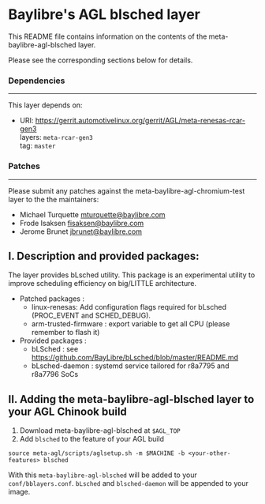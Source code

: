 # Baylibre's AGL blsched layer

This README file contains information on the contents of the
meta-baylibre-agl-blsched layer.

Please see the corresponding sections below for details.

### Dependencies
-------------------------

This layer depends on:

  * URI: https://gerrit.automotivelinux.org/gerrit/AGL/meta-renesas-rcar-gen3<br>
  layers: `meta-rcar-gen3`<br>
  tag: `master`

### Patches
-----------

Please submit any patches against the meta-baylibre-agl-chromium-test layer to the
the maintainers:

* Michael Turquette <mturquette@baylibre.com>
* Frode Isaksen <fisaksen@baylibre.com>
* Jerome Brunet <jbrunet@baylibre.com>

## I. Description and provided packages:

The layer provides bLsched utility. This package is an experimental utility to improve scheduling efficiency on big/LITTLE architecture.

+ Patched packages :
	- linux-renesas: Add configuration flags required for bLsched (PROC_EVENT and SCHED_DEBUG).
	- arm-trusted-firmware : export variable to get all CPU (please remember to flash it)
+ Provided packages :
	- bLSched : see https://github.com/BayLibre/bLsched/blob/master/README.md
	- bLsched-daemon : systemd service tailored for r8a7795 and r8a7796 SoCs

## II. Adding the meta-baylibre-agl-blsched layer to your AGL Chinook build

1. Download meta-baylibre-agl-blsched at `$AGL_TOP`
2. Add `blsched` to the feature of your AGL build<br>
```shell
source meta-agl/scripts/aglsetup.sh -m $MACHINE -b <your-other-features> blsched
```

With this `meta-baylibre-agl-blsched` will be added to your `conf/bblayers.conf`. `bLsched` and `blsched-daemon` will be appended to your image.
